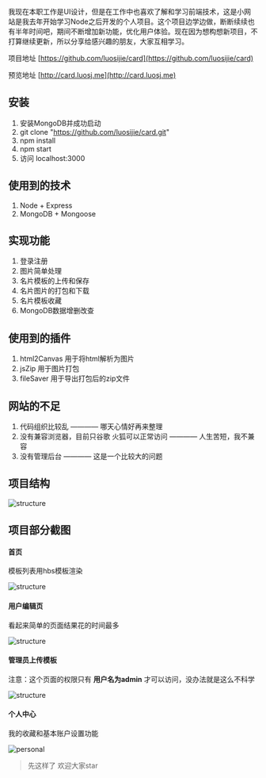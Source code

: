 
我现在本职工作是UI设计，但是在工作中也喜欢了解和学习前端技术，这是小网站是我去年开始学习Node之后开发的个人项目。这个项目边学边做，断断续续也有半年时间吧，期间不断增加新功能，优化用户体验。现在因为想构想新项目，不打算继续更新，所以分享给感兴趣的朋友，大家互相学习。

项目地址 [https://github.com/luosijie/card](https://github.com/luosijie/card)

预览地址 [http://card.luosj.me](http://card.luosj.me)

## 安装
1. 安装MongoDB并成功启动
2. git clone "https://github.com/luosijie/card.git"
3. npm install
4. npm start
5. 访问 localhost:3000

## 使用到的技术
1. Node + Express
2. MongoDB + Mongoose

## 实现功能
1. 登录注册
2. 图片简单处理
3. 名片模板的上传和保存
4. 名片图片的打包和下载
4. 名片模板收藏
5. MongoDB数据增删改查

## 使用到的插件
1. html2Canvas 用于将html解析为图片
2. jsZip 用于图片打包
3. fileSaver 用于导出打包后的zip文件

## 网站的不足
1. 代码组织比较乱 ———— 哪天心情好再来整理
2. 没有兼容浏览器，目前只谷歌 火狐可以正常访问 ———— 人生苦短，我不兼容
3. 没有管理后台 ———— 这是一个比较大的问题

## 项目结构

![structure](https://github.com/luosijie/Front-end-Blog/blob/master/img/structure.PNG?raw=true)

## 项目部分截图
#### 首页
模板列表用hbs模板渲染

![structure](https://github.com/luosijie/Front-end-Blog/blob/master/img/home.PNG?raw=true)

#### 用户编辑页
看起来简单的页面结果花的时间最多

![structure](https://github.com/luosijie/Front-end-Blog/blob/master/img/edit.PNG)

#### 管理员上传模板
注意：这个页面的权限只有 **用户名为admin** 才可以访问，没办法就是这么不科学

![structure](https://github.com/luosijie/Front-end-Blog/blob/master/img/upload.PNG?raw=true)

#### 个人中心
我的收藏和基本账户设置功能

![personal](https://github.com/luosijie/Front-end-Blog/blob/master/img/personal.PNG?raw=true)

> 先这样了 欢迎大家star




